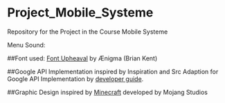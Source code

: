 # Project_Mobile_Systeme
Repository for the Project in the Course Mobile Systeme

Menu Sound:


##Font used:
[Font Upheaval](https://www.dafont.com/de/font-comment.php?file=upheaval&fpp=200&l[]=10&l[]=1&text=Highest+Score%3A+9) by Ænigma (Brian Kent)


##Google API Implementation inspired by
Inspiration and Src Adaption for Google API Implementation by 
[developer guide](https://developers.google.com/games/services/android/quickstart).


##Graphic Design inspired by
[Minecraft](https://www.minecraft.net/de-de) developed by Mojang Studios
